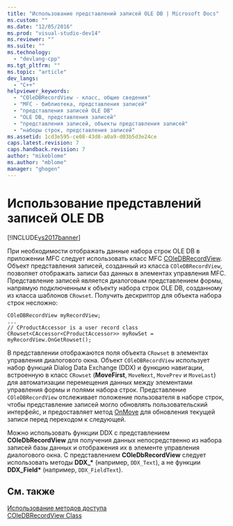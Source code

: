 ```yaml
---
title: "Использование представлений записей OLE DB | Microsoft Docs"
ms.custom: ""
ms.date: "12/05/2016"
ms.prod: "visual-studio-dev14"
ms.reviewer: ""
ms.suite: ""
ms.technology: 
  - "devlang-cpp"
ms.tgt_pltfrm: ""
ms.topic: "article"
dev_langs: 
  - "C++"
helpviewer_keywords: 
  - "COleDBRecordView - класс, общие сведения"
  - "MFC - библиотека, представления записей"
  - "представления записей OLE DB"
  - "OLE DB, представления записей"
  - "представления записей, объекты представления записей"
  - "наборы строк, представления записей"
ms.assetid: 1cd3e595-ce08-43d8-a0a9-d03b5d3e24ce
caps.latest.revision: 7
caps.handback.revision: 7
author: "mikeblome"
ms.author: "mblome"
manager: "ghogen"
---
```

# Использование представлений записей OLE DB
[!INCLUDE[vs2017banner](../../assembler/inline/includes/vs2017banner.md)]

При необходимости отображать данные набора строк OLE DB в приложении MFC следует использовать класс MFC [COleDBRecordView](../../mfc/reference/coledbrecordview-class.md).  Объект представления записей, созданный из класса `COleDBRecordView`, позволяет отображать записи баз данных в элементах управления MFC.  Представление записей является диалоговым представлением формы, напрямую подключенным к объекту набора строк OLE DB, созданному из класса шаблонов `CRowset`.  Получить дескриптор для объекта набора строк несложно:  
  
```  
COleDBRecordView myRecordView;  
...  
// CProductAccessor is a user record class  
CRowset<CAccessor<CProductAccessor>> myRowSet = myRecordView.OnGetRowset();  
```  
  
 В представлении отображаются поля объекта `CRowset` в элементах управления диалогового окна.  Объект `COleDBRecordView` использует набор функций Dialog Data Exchange \(DDX\) и функцию навигации, встроенную в класс `CRowset` \(**MoveFirst**, `MoveNext`, `MovePrev` и `MoveLast`\) для автоматизации перемещения данных между элементами управления формы и полями набора строк.  Представление `COleDBRecordView` отслеживает положение пользователя в наборе строк, чтобы представление записей могло обновлять пользовательский интерфейс, и предоставляет метод [OnMove](../Topic/COleDBRecordView::OnMove.md) для обновления текущей записи перед переходом к следующей.  
  
 Можно использовать функции DDX с представлением **COleDbRecordView** для получения данных непосредственно из набора записей базы данных и отображения их в элементе управления диалогового окна.  С представлением **COleDbRecordView** следует использовать методы **DDX\_\*** \(например, `DDX_Text`\), а не функции **DDX\_Field\*** \(например, `DDX_FieldText`\).  
  
## См. также  
 [Использование методов доступа](../../data/oledb/using-accessors.md)   
 [COleDBRecordView Class](../../mfc/reference/coledbrecordview-class.md)